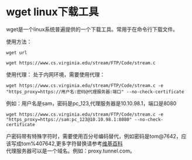 wget linux下载工具
======================
wget是一个linux系统普遍提供的一个下载工具。常用于在命令行下载文件。  

使用方法：
```shell
wget url
```
```shell
wget https://www.cs.virginia.edu/stream/FTP/Code/stream.c
```
使用代理：
处于内网环境，需要使用代理：
```shell-session
wget https://www.cs.virginia.edu/stream/FTP/Code/stream.c -e "https_proxy=https://用户名:密码@代理服务器:端口" --no-check-certificate
```
例如：用户名是sam，密码是pc_123,代理服务器是10.10.98.1，端口是8080
```shell-session
wget https://www.cs.virginia.edu/stream/FTP/Code/stream.c -e "https_proxy=https://sam:pc_123@10.10.98.1:8080" --no-check-certificate
```
>
户密码带有特殊字符时，需要使用百分号编码替代，例如密码是tom@7642，应该写成tom%407642,更多字符替换请参考[维基百科](https://zh.wikipedia.org/wiki/%E7%99%BE%E5%88%86%E5%8F%B7%E7%BC%96%E7%A0%81)  
代理服务器可以是一个域名。例如：proxy.tunnel.com。
